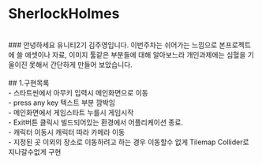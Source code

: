 # SherlockHolmes
</br>
### 안녕하세요 유니티2기 김주영입니다. 이번주차는 쉬어가는 느낌으로 본프로젝트에 쓸 에셋이나 자료, 이미지 툴같은 부분들에 대해 알아보느라 개인과제에는 심혈을 기울이진 못해서 간단하게 만들어 보았습니다. 
</br></br>
## 1.구현목록
</br>
- 스타트씬에서 아무키 입력시 메인화면으로 이동</br>
- press any key 텍스트 부분 깜박임</br>
- 메인화면에서 게임스타트 누를시 게임시작</br>
- Exit버튼 클릭시 빌드되어있는 환경에서 어플리케이션 종료.</br>
- 캐릭터 이동시 캐릭터 따라 카메라 이동</br>
- 지정된 곳 이외의 장소로 이동하려고 하는 경우 이동할수 없게 Tilemap Collider로 지나갈수없게 구현 </br>

